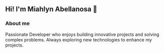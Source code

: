 ##  Hi! I'm Miahlyn Abellanosa 👋

### About me
Passionate Developer who enjoys building innovative projects and solving complex problems. Always exploring new technologies to enhance my projects.
